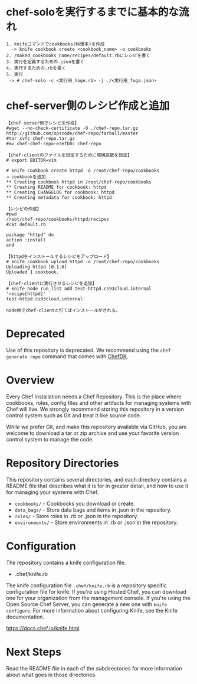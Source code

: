 chef-soloを実行するまでに基本的な流れ
==========
```
1. knifeコマンドでcookbooks(料理本)を作成
  -> knife cookbook create <cookbook_name> -o cookbooks
2. /maked_cookbooks_name/recipes/default.rbにレシピを書く
3. 実行を定義するための.jsonを書く
4. 実行するための.rbを書く
5. 実行
 -> # chef-solo -c <実行用_hoge.rb> -j ./<実行用_fuga.json>
```

chef-server側のレシピ作成と追加
==========
```
【chef-server側でレシピを作成】
#wget --no-check-certificate -O ./chef-repo.tar.gz http://github.com/opscode/chef-repo/tarball/master
#tar xvfz chef-repo.tar.gz
#mv chef-chef-repo-e3efb8c chef-repo

【chef-clientのファイルを設定するために環境変数を設定】
# export EDITOR=vim

# knife cookbook create httpd -o /root/chef-repo/cookbooks
→ cookbookを追加
** Creating cookbook httpd in /root/chef-repo/cookbooks
** Creating README for cookbook: httpd
** Creating CHANGELOG for cookbook: httpd
** Creating metadata for cookbook: httpd

【レシピの作成】
#pwd
/root/chef-repo/cookbooks/httpd/recipes
#cat default.rb

package "httpd" do
action :install
end

【httpdをインストールするレシピをアップロード】
# knife cookbook upload httpd -o /root/chef-repo/cookbooks
Uploading httpd [0.1.0]
Uploaded 1 cookbook.

【chef-clientに実行させるレシピを追加】
# knife node run_list add test-httpd.cs93cloud.internal 'recipe[httpd]'
test-httpd.cs93cloud.internal:

node側でchef-clientと打てばインストールがされる。
```

Deprecated
==========

Use of this repository is deprecated. We recommend using the `chef generate repo` command that comes with [ChefDK](http://downloads.chef.io/chef-dk/).

Overview
========

Every Chef installation needs a Chef Repository. This is the place where cookbooks, roles, config files and other artifacts for managing systems with Chef will live. We strongly recommend storing this repository in a version control system such as Git and treat it like source code.

While we prefer Git, and make this repository available via GitHub, you are welcome to download a tar or zip archive and use your favorite version control system to manage the code.

Repository Directories
======================

This repository contains several directories, and each directory contains a README file that describes what it is for in greater detail, and how to use it for managing your systems with Chef.

* `cookbooks/` - Cookbooks you download or create.
* `data_bags/` - Store data bags and items in .json in the repository.
* `roles/` - Store roles in .rb or .json in the repository.
* `environments/` - Store environments in .rb or .json in the repository.

Configuration
=============

The repository contains a knife configuration file.

* .chef/knife.rb

The knife configuration file `.chef/knife.rb` is a repository specific configuration file for knife. If you're using Hosted Chef, you can download one for your organization from the management console. If you're using the Open Source Chef Server, you can generate a new one with `knife configure`. For more information about configuring Knife, see the Knife documentation.

https://docs.chef.io/knife.html

Next Steps
==========

Read the README file in each of the subdirectories for more information about what goes in those directories.
